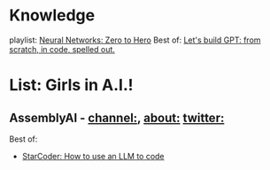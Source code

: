 # Knowledge
playlist: [Neural Networks: Zero to Hero](https://www.youtube.com/playlist?list=PLAqhIrjkxbuWI23v9cThsA9GvCAUhRvKZ) Best of: [Let's build GPT: from scratch, in code, spelled out.](https://youtu.be/kCc8FmEb1nY)

# List: Girls in A.I.!
## AssemblyAI - [channel:](https://www.youtube.com/@AssemblyAI), [about:](https://www.youtube.com/@AssemblyAI/about) [twitter:](https://twitter.com/AssemblyAI)

Best of:
- [StarCoder: How to use an LLM to code](https://youtu.be/1PH3oDly1bc)
